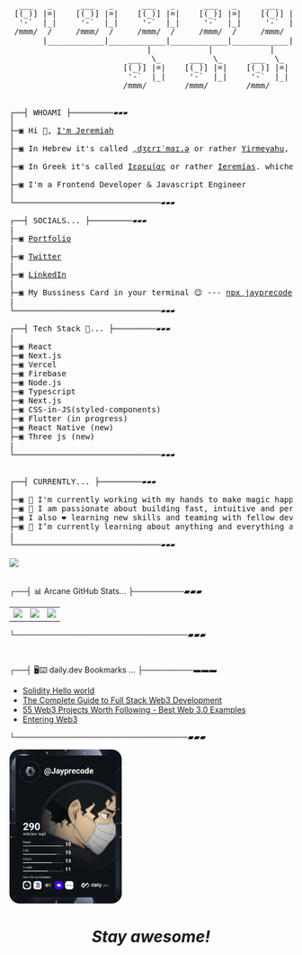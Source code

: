<pre>

  ___   _      ___   _      ___   _      ___   _      ___   _
 [(_)] |=|    [(_)] |=|    [(_)] |=|    [(_)] |=|    [(_)] |=|
  '-`  |_|     '-`  |_|     '-`  |_|     '-`  |_|     '-`  |_|
 /mmm/  /     /mmm/  /     /mmm/  /     /mmm/  /     /mmm/  /
       |____________|____________|____________|____________|
                             |            |            |
                         ___  \_      ___  \_      ___  \_
                        [(_)] |=|    [(_)] |=|    [(_)] |=|
                         '-`  |_|     '-`  |_|     '-`  |_|
                        /mmm/        /mmm/        /mmm/
                        

┌──┤ WHOAMI ├─────────▰▰▰
│
├─▣ Hi 👋, <a href="">I'm Jeremiah</a> 
│
├─▣ In Hebrew it's called <a href="">ˌdʒɛrɪˈmaɪ.ə</a> or rather <a href="">Yirmeyahu</a>, 
│
├─▣ In Greek it's called <a href="">Ιερεμίας</a> or rather <a href="">Ieremías</a>. whichever way, it's fine by me 😄
│
├─▣ I'm a Frontend Developer & Javascript Engineer
│
└───────────────────────────────▰▰▰

┌──┤ SOCIALS... ├─────────▰▰▰
|
├─▣ <a href="https://jayprecode.dev">Portfolio</a>
|
├─▣ <a href="https://twitter.com/Jayprecode">Twitter</a>
|  
├─▣ <a href="https://www.linkedin.com/in/jayprecode">LinkedIn</a>
|
├─▣ My Bussiness Card in your terminal 😉 --- <a href="">npx jayprecode</a> --- Try it out!
|
└───────────────────────────────▰▰▰

┌──┤ Tech Stack 🥞... ├─────────▰▰▰
|
├─▣ React
├─▣ Next.js
├─▣ Vercel
├─▣ Firebase
├─▣ Node.js
├─▣ Typescript
├─▣ Next.js
├─▣ CSS-in-JS(styled-components)
├─▣ Flutter (in progress)
├─▣ React Native (new)
├─▣ Three js (new)
|
└───────────────────────────────▰▰▰


┌──┤ CURRENTLY... ├─────────▰▰▰
│
├─▣ 💫 I'm currently working with my hands to make magic happen on the web. 
├─▣ 🚀 I am passionate about building fast, intuitive and performance-driven applications.
├─▣ I also ❤ learning new skills and teaming with fellow developers 👨‍💻 to build amazing stuff.
├─▣ 🌱 I’m currently learning about anything and everything around JavaScript.
|
└───────────────────────────────▰▰▰

<img src="https://komarev.com/ghpvc/?username=jayprecode&style=flat-square&color=6cd63e">

</pre>

┌──┤ 📊 Arcane GitHub Stats... ├─────────▰▰▰

<table>
  <tr>
    <td valign="top"><img src="https://github-readme-stats.vercel.app/api?username=Jayprecode&theme=tokyonight&show_icons=true"/></td>
    <td valign="top"><img src="https://github-readme-stats.vercel.app/api/top-langs/?username=Jayprecode&layout=compact&show_icons=true&theme=tokyonight"/></td>
	<td valign="top"><img src="https://github-readme-streak-stats.herokuapp.com?user=Jayprecode&theme=tokyonight"/></td>
  </tr>
</table>

└───────────────────────────────▰▰▰

<br />


┌──┤ 🖥⌨ daily.dev Bookmarks ... ├─────────▰▰▰
<!-- BOOKMARKS-LIST:START -->
- [Solidity Hello world](https://app.daily.dev/posts/9SD2pfrqB?utm_source=rss&utm_medium=bookmarks&utm_campaign=QgTYreBqt)
- [The Complete Guide to Full Stack Web3 Development](https://app.daily.dev/posts/WcaeztDPx?utm_source=rss&utm_medium=bookmarks&utm_campaign=QgTYreBqt)
- [55 Web3 Projects Worth Following - Best Web 3.0 Examples](https://app.daily.dev/posts/jz4B3m4CV?utm_source=rss&utm_medium=bookmarks&utm_campaign=QgTYreBqt)
- [Entering Web3](https://app.daily.dev/posts/b1QA4swN6?utm_source=rss&utm_medium=bookmarks&utm_campaign=QgTYreBqt)
<!-- BOOKMARKS-LIST:END -->
└───────────────────────────────▰▰▰


<a href="https://app.daily.dev/Jayprecode"><img src="https://github.com/Jayprecode/Jayprecode/blob/main/devcard.svg" width="200" alt="Jeremiah P. Olayiwola's Dev Card"/></a>

<h1 align='center'><i>Stay awesome!</i></h1>
<br>
